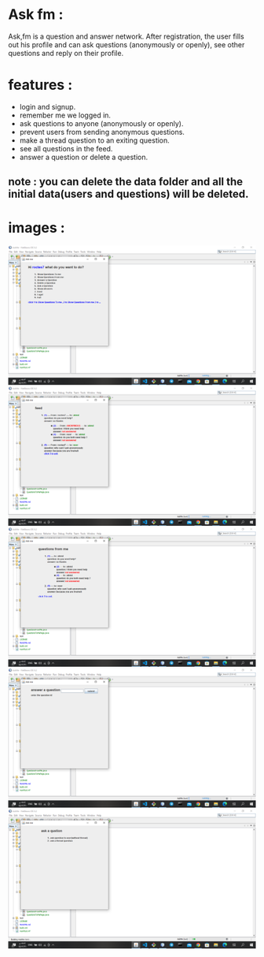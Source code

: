 # Ask fm :

Ask,fm is a question and answer network. After registration, the user fills out his profile and can ask questions (anonymously or openly), see other questions and reply on their profile.

# features :

- login and signup.
- remember me we logged in.
- ask questions to anyone (anonymously or openly).
- prevent users from sending anonymous questions.
- make a thread question to an exiting question.
- see all questions in the feed.
- answer a question or delete a question.

## note : you can delete the data folder and all the initial data(users and questions) will be deleted.

# images :

![example 1](https://github.com/AbdulrhmanSayedAli/AskFm/blob/master/images/1.png)
![example 2](https://github.com/AbdulrhmanSayedAli/AskFm/blob/master/images/2.png)
![example 3](https://github.com/AbdulrhmanSayedAli/AskFm/blob/master/images/3.png)
![example 4](https://github.com/AbdulrhmanSayedAli/AskFm/blob/master/images/4.png)
![example 5](https://github.com/AbdulrhmanSayedAli/AskFm/blob/master/images/5.png)
